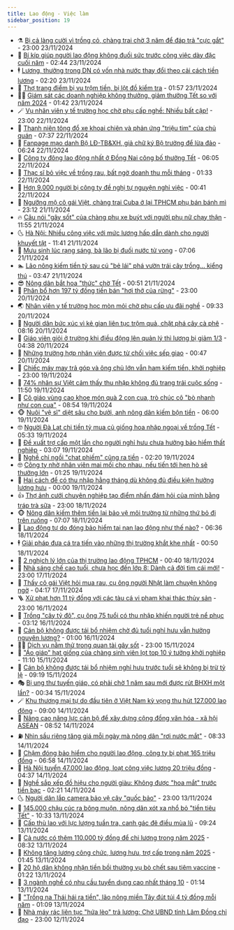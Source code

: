 ```yaml
---
title: Lao động - Việc làm
sidebar_position: 19
---
```


<!-- dantri-lao-dong-viec-lam:START -->
- ⚗️ [Bị cả làng cười vì trồng cỏ, chàng trai chờ 3 năm để đáp trả &quot;cực gắt&quot;](https://dantri.com.vn/lao-dong-viec-lam/bi-ca-lang-cuoi-vi-trong-co-chang-trai-cho-3-nam-de-dap-tra-cuc-gat-20241121194017010.htm) - 23:00 23/11/2024
- 🙉 [Bí kíp giúp người lao động không đuối sức trước công việc dày đặc cuối năm](https://dantri.com.vn/lao-dong-viec-lam/bi-kip-giup-nguoi-lao-dong-khong-duoi-suc-truoc-cong-viec-day-dac-cuoi-nam-20241123094424627.htm) - 02:44 23/11/2024
- 🕴 [Lương, thưởng trong DN có vốn nhà nước thay đổi theo cải cách tiền lương](https://dantri.com.vn/lao-dong-viec-lam/luong-thuong-trong-dn-co-von-nha-nuoc-thay-doi-theo-cai-cach-tien-luong-20241123084539341.htm) - 02:20 23/11/2024
- 🧐 [Thợ trang điểm bị vu trộm tiền, bị lột đồ kiểm tra](https://dantri.com.vn/lao-dong-viec-lam/tho-trang-diem-bi-vu-trom-tien-bi-lot-do-kiem-tra-20241123012834839.htm) - 01:57 23/11/2024
- 🧑‍💻 [Giám sát các doanh nghiệp không thưởng, giảm thưởng Tết so với năm 2024](https://dantri.com.vn/lao-dong-viec-lam/giam-sat-cac-doanh-nghiep-khong-thuong-giam-thuong-tet-so-voi-nam-2024-20241123063156257.htm) - 01:42 23/11/2024
- 🪄 [Vụ nhân viên y tế trường học chờ phụ cấp nghề: Nhiều bất cập!](https://dantri.com.vn/lao-dong-viec-lam/vu-nhan-vien-y-te-truong-hoc-cho-phu-cap-nghe-nhieu-bat-cap-20241122154958396.htm) - 23:00 22/11/2024
- 🦣 [Thanh niên tông đổ xe khoai chiên và phản ứng &quot;triệu tim&quot; của chủ quán](https://dantri.com.vn/lao-dong-viec-lam/thanh-nien-tong-do-xe-khoai-chien-va-phan-ung-trieu-tim-cua-chu-quan-20241122134409993.htm) - 07:37 22/11/2024
- 🎡 [Fanpage mạo danh Bộ LĐ-TB&amp;XH, giả chữ ký Bộ trưởng để lừa đảo](https://dantri.com.vn/lao-dong-viec-lam/fanpage-mao-danh-bo-ld-tbxh-gia-chu-ky-bo-truong-de-lua-dao-20241122131426870.htm) - 06:24 22/11/2024
- 🦍 [Công ty đông lao động nhất ở Đồng Nai công bố thưởng Tết](https://dantri.com.vn/lao-dong-viec-lam/cong-ty-dong-lao-dong-nhat-o-dong-nai-cong-bo-thuong-tet-20241122123608368.htm) - 06:05 22/11/2024
- 🫶 [Thạc sĩ bỏ việc về trồng rau, bất ngờ doanh thu mỗi tháng](https://dantri.com.vn/lao-dong-viec-lam/thac-si-bo-viec-ve-trong-rau-bat-ngo-doanh-thu-moi-thang-20241121125334355.htm) - 01:33 22/11/2024
- 🥸 [Hơn 9.000 người bị công ty đề nghị tự nguyện nghỉ việc](https://dantri.com.vn/lao-dong-viec-lam/hon-9000-nguoi-bi-cong-ty-de-nghi-tu-nguyen-nghi-viec-20241121154145331.htm) - 00:41 22/11/2024
- 🎡 [Ngưỡng mộ cô gái Việt, chàng trai Cuba ở lại TPHCM phụ bán bánh mì](https://dantri.com.vn/lao-dong-viec-lam/nguong-mo-co-gai-viet-chang-trai-cuba-o-lai-tphcm-phu-ban-banh-mi-20241121141014755.htm) - 23:12 21/11/2024
- 🔥 [Câu nói &quot;gây sốt&quot; của chàng phụ xe buýt với người phụ nữ chạy thận](https://dantri.com.vn/an-sinh/cau-noi-gay-sot-cua-chang-phu-xe-buyt-voi-nguoi-phu-nu-chay-than-20241121172339626.htm) - 11:55 21/11/2024
- 🌜 [Hà Nội: Nhiều công việc với mức lương hấp dẫn dành cho người khuyết tật](https://dantri.com.vn/lao-dong-viec-lam/ha-noi-nhieu-cong-viec-voi-muc-luong-hap-dan-danh-cho-nguoi-khuyet-tat-20241121164045775.htm) - 11:41 21/11/2024
- 🤭 [Mưu sinh lúc rạng sáng, bà lão bị đuối nước tử vong](https://dantri.com.vn/lao-dong-viec-lam/muu-sinh-luc-rang-sang-ba-lao-bi-duoi-nuoc-tu-vong-20241121120922292.htm) - 07:06 21/11/2024
- 🏊 [Lão nông kiếm tiền tỷ sau cú &quot;bẻ lái&quot; phá vườn trái cây trồng... kiểng thú](https://dantri.com.vn/lao-dong-viec-lam/lao-nong-kiem-tien-ty-sau-cu-be-lai-pha-vuon-trai-cay-trong-kieng-thu-20241120202915891.htm) - 03:47 21/11/2024
- 😎 [Nông dân bắt hoa &quot;thức&quot; chờ Tết](https://dantri.com.vn/lao-dong-viec-lam/nong-dan-bat-hoa-thuc-cho-tet-20241120161140680.htm) - 00:51 21/11/2024
- 🤖 [Phân bổ hơn 197 tỷ đồng tiền bán &quot;hơi thở của rừng&quot;](https://dantri.com.vn/lao-dong-viec-lam/phan-bo-hon-197-ty-dong-tien-ban-hoi-tho-cua-rung-20241120194421782.htm) - 23:00 20/11/2024
- 🌏 [Nhân viên y tế trường học mòn mỏi chờ phụ cấp ưu đãi nghề](https://dantri.com.vn/lao-dong-viec-lam/nhan-vien-y-te-truong-hoc-mon-moi-cho-phu-cap-uu-dai-nghe-20241120160847706.htm) - 09:33 20/11/2024
- 🦏 [Người dân bức xúc vì kẻ gian liên tục trộm quả, chặt phá cây cà phê](https://dantri.com.vn/lao-dong-viec-lam/nguoi-dan-buc-xuc-vi-ke-gian-lien-tuc-trom-qua-chat-pha-cay-ca-phe-20241120143237514.htm) - 08:16 20/11/2024
- 🤔 [Giáo viên giỏi ở trường khi điều động lên quản lý thì lương bị giảm 1/3](https://dantri.com.vn/lao-dong-viec-lam/giao-vien-gioi-o-truong-khi-dieu-dong-len-quan-ly-thi-luong-bi-giam-13-20241120105726879.htm) - 04:38 20/11/2024
- 🌮 [Những trường hợp nhân viên được từ chối việc sếp giao](https://dantri.com.vn/lao-dong-viec-lam/nhung-truong-hop-nhan-vien-duoc-tu-choi-viec-sep-giao-20241119101909552.htm) - 00:47 20/11/2024
- 💪 [Chiếc máy may trả góp và ông chủ lớn vẫn ham kiếm tiền, khởi nghiệp](https://dantri.com.vn/lao-dong-viec-lam/chiec-may-may-tra-gop-va-ong-chu-lon-van-ham-kiem-tien-khoi-nghiep-20241119111005822.htm) - 23:00 19/11/2024
- 💪 [74% nhân sự Việt cảm thấy thu nhập không đủ trang trải cuộc sống](https://dantri.com.vn/lao-dong-viec-lam/74-nhan-su-viet-cam-thay-thu-nhap-khong-du-trang-trai-cuoc-song-20241119161342157.htm) - 11:50 19/11/2024
- 🦒 [Cô giáo vùng cao khoe món quà 2 con cua, trò chúc cô &quot;bò nhanh như con cua&quot;](https://dantri.com.vn/lao-dong-viec-lam/co-giao-vung-cao-khoe-mon-qua-2-con-cua-tro-chuc-co-bo-nhanh-nhu-con-cua-20241119152236701.htm) - 08:54 19/11/2024
- 🐵 [Nuôi &quot;vệ sĩ&quot; diệt sâu cho bưởi, anh nông dân kiếm bộn tiền](https://dantri.com.vn/lao-dong-viec-lam/nuoi-ve-si-diet-sau-cho-buoi-anh-nong-dan-kiem-bon-tien-20241118161040384.htm) - 06:00 19/11/2024
- 🤓 [Người Đà Lạt chi tiền tỷ mua củ giống hoa nhập ngoại về trồng Tết](https://dantri.com.vn/lao-dong-viec-lam/nguoi-da-lat-chi-tien-ty-mua-cu-giong-hoa-nhap-ngoai-ve-trong-tet-20241119110146702.htm) - 05:33 19/11/2024
- 🧐 [Đề xuất trợ cấp một lần cho người nghỉ hưu chưa hưởng bảo hiểm thất nghiệp](https://dantri.com.vn/lao-dong-viec-lam/de-xuat-tro-cap-mot-lan-cho-nguoi-nghi-huu-chua-huong-bao-hiem-that-nghiep-20241119094238690.htm) - 03:07 19/11/2024
- 💪 [Nghề chỉ ngồi &quot;chat phiếm&quot; cũng ra tiền](https://dantri.com.vn/lao-dong-viec-lam/nghe-chi-ngoi-chat-phiem-cung-ra-tien-20241118202708246.htm) - 02:20 19/11/2024
- 🤓 [Công ty nhờ nhân viên mai mối cho nhau, nếu tiến tới hẹn hò sẽ thưởng lớn](https://dantri.com.vn/lao-dong-viec-lam/cong-ty-nho-nhan-vien-mai-moi-cho-nhau-neu-tien-toi-hen-ho-se-thuong-lon-20241118215440669.htm) - 01:25 19/11/2024
- 💯 [Hai cách để có thu nhập hằng tháng dù không đủ điều kiện hưởng lương hưu](https://dantri.com.vn/lao-dong-viec-lam/hai-cach-de-co-thu-nhap-hang-thang-du-khong-du-dieu-kien-huong-luong-huu-20241118144543383.htm) - 00:00 19/11/2024
- 👍 [Thợ ảnh cưới chuyên nghiệp tạo điểm nhấn đám hỏi của mình bằng tráp trà sữa](https://dantri.com.vn/lao-dong-viec-lam/tho-anh-cuoi-chuyen-nghiep-tao-diem-nhan-dam-hoi-cua-minh-bang-trap-tra-sua-20241118190839892.htm) - 23:00 18/11/2024
- 🐵 [Nông dân kiếm thêm tiền lại bảo vệ môi trường từ những thứ bỏ đi trên ruộng](https://dantri.com.vn/lao-dong-viec-lam/nong-dan-kiem-them-tien-lai-bao-ve-moi-truong-tu-nhung-thu-bo-di-tren-ruong-20241118000031863.htm) - 07:07 18/11/2024
- 💂 [Lao động tự do đóng bảo hiểm tai nạn lao động như thế nào?](https://dantri.com.vn/lao-dong-viec-lam/lao-dong-tu-do-dong-bao-hiem-tai-nan-lao-dong-nhu-the-nao-20241118123947700.htm) - 06:36 18/11/2024
- 🕴 [Giải pháp đưa cá tra tiến vào những thị trường khắt khe nhất](https://dantri.com.vn/lao-dong-viec-lam/giai-phap-dua-ca-tra-tien-vao-nhung-thi-truong-khat-khe-nhat-20241117202311096.htm) - 00:50 18/11/2024
- 👀 [2 nghịch lý lớn của thị trường lao động TPHCM](https://dantri.com.vn/lao-dong-viec-lam/2-nghich-ly-lon-cua-thi-truong-lao-dong-tphcm-20241117061105324.htm) - 00:40 18/11/2024
- 🦄 [Nhà sáng chế cao tuổi, chưa học đến lớp 8: Dành cả đời tìm cái mới!](https://dantri.com.vn/lao-dong-viec-lam/nha-sang-che-cao-tuoi-chua-hoc-den-lop-8-danh-ca-doi-tim-cai-moi-20241031152649606.htm) - 23:00 17/11/2024
- 🔭 [Thấy cô gái Việt hỏi mua rau, cụ ông người Nhật làm chuyện không ngờ](https://dantri.com.vn/lao-dong-viec-lam/thay-co-gai-viet-hoi-mua-rau-cu-ong-nguoi-nhat-lam-chuyen-khong-ngo-20241117100357691.htm) - 04:17 17/11/2024
- 🪜 [Xử phạt hơn 11 tỷ đồng với các tàu cá vi phạm khai thác thủy sản](https://dantri.com.vn/lao-dong-viec-lam/xu-phat-hon-11-ty-dong-voi-cac-tau-ca-vi-pham-khai-thac-thuy-san-20241115063439118.htm) - 23:00 16/11/2024
- 🌊 [Trồng &quot;cây tỷ đô&quot;, cụ ông 75 tuổi có thu nhập khiến người trẻ nể phục](https://dantri.com.vn/lao-dong-viec-lam/trong-cay-ty-do-cu-ong-75-tuoi-co-thu-nhap-khien-nguoi-tre-ne-phuc-20241115171753836.htm) - 03:12 16/11/2024
- 💯 [Cán bộ không được tái bổ nhiệm chờ đủ tuổi nghỉ hưu vẫn hưởng nguyên lương?](https://dantri.com.vn/lao-dong-viec-lam/can-bo-khong-duoc-tai-bo-nhiem-cho-du-tuoi-nghi-huu-van-huong-nguyen-luong-20241115203849485.htm) - 01:00 16/11/2024
- 👨‍🏫 [Dịch vụ nằm thử trong quan tài gây sốt](https://dantri.com.vn/lao-dong-viec-lam/dich-vu-nam-thu-trong-quan-tai-gay-sot-20241115173458751.htm) - 23:00 15/11/2024
- 🙉 [&quot;Áo giáp&quot; hạt giống của chàng sinh viên lọt top 10 ý tưởng khởi nghiệp](https://dantri.com.vn/lao-dong-viec-lam/ao-giap-hat-giong-cua-chang-sinh-vien-lot-top-10-y-tuong-khoi-nghiep-20241115175504720.htm) - 11:10 15/11/2024
- 🦄 [Cán bộ không được tái bổ nhiệm nghỉ hưu trước tuổi sẽ không bị trừ tỷ lệ](https://dantri.com.vn/lao-dong-viec-lam/can-bo-khong-duoc-tai-bo-nhiem-nghi-huu-truoc-tuoi-se-khong-bi-tru-ty-le-20241115160844978.htm) - 09:19 15/11/2024
- 🎭 [Bị ung thư tuyến giáp, có phải chờ 1 năm sau mới được rút BHXH một lần?](https://dantri.com.vn/an-sinh/bi-ung-thu-tuyen-giap-co-phai-cho-1-nam-sau-moi-duoc-rut-bhxh-mot-lan-20241112144857544.htm) - 00:34 15/11/2024
- 🪄 [Khu thương mại tự do đầu tiên ở Việt Nam kỳ vọng thu hút 127.000 lao động](https://dantri.com.vn/lao-dong-viec-lam/khu-thuong-mai-tu-do-dau-tien-o-viet-nam-ky-vong-thu-hut-127000-lao-dong-20241114135144175.htm) - 09:00 14/11/2024
- 🌁 [Nâng cao năng lực cán bộ để xây dựng cộng đồng văn hóa - xã hội ASEAN](https://dantri.com.vn/lao-dong-viec-lam/nang-cao-nang-luc-can-bo-de-xay-dung-cong-dong-van-hoa-xa-hoi-asean-20241114152210886.htm) - 08:52 14/11/2024
- ⛽️ [Nhìn sầu riêng tăng giá mỗi ngày mà nông dân &quot;rơi nước mắt&quot;](https://dantri.com.vn/lao-dong-viec-lam/nhin-sau-rieng-tang-gia-moi-ngay-ma-nong-dan-roi-nuoc-mat-20241114143351530.htm) - 08:33 14/11/2024
- 🤩 [Chậm đóng bảo hiểm cho người lao động, công ty bị phạt 165 triệu đồng](https://dantri.com.vn/lao-dong-viec-lam/cham-dong-bao-hiem-cho-nguoi-lao-dong-cong-ty-bi-phat-165-trieu-dong-20241114133722952.htm) - 06:58 14/11/2024
- 🌝 [Hà Nội tuyển 47.000 lao động, loạt công việc lương 20 triệu đồng](https://dantri.com.vn/lao-dong-viec-lam/ha-noi-tuyen-47000-lao-dong-loat-cong-viec-luong-20-trieu-dong-20241114110619371.htm) - 04:37 14/11/2024
- 🤗 [Nghề sắp xếp đồ hiệu cho người giàu: Không được &quot;hoa mắt&quot; trước tiền bạc](https://dantri.com.vn/lao-dong-viec-lam/nghe-sap-xep-do-hieu-cho-nguoi-giau-khong-duoc-hoa-mat-truoc-tien-bac-20241112121917752.htm) - 02:21 14/11/2024
- 🌜 [Người dân lắp camera bảo vệ cây &quot;quốc bảo&quot;](https://dantri.com.vn/lao-dong-viec-lam/nguoi-dan-lap-camera-bao-ve-cay-quoc-bao-20241113174810728.htm) - 23:00 13/11/2024
- 👀 [145.000 chậu cúc ra bông muộn, nông dân xót xa nhổ bỏ &quot;tiền tiêu Tết&quot;](https://dantri.com.vn/lao-dong-viec-lam/145000-chau-cuc-ra-bong-muon-nong-dan-xot-xa-nho-bo-tien-tieu-tet-20241113144357086.htm) - 10:33 13/11/2024
- 🫣 [Cấp thù lao với lực lượng tuần tra, canh gác đê điều mùa lũ](https://dantri.com.vn/lao-dong-viec-lam/cap-thu-lao-voi-luc-luong-tuan-tra-canh-gac-de-dieu-mua-lu-20241113125250584.htm) - 09:24 13/11/2024
- 🧠 [Cả nước có thêm 110.000 tỷ đồng để chi lương trong năm 2025](https://dantri.com.vn/lao-dong-viec-lam/ca-nuoc-co-them-110000-ty-dong-de-chi-luong-trong-nam-2025-20241113150611300.htm) - 08:32 13/11/2024
- 🎊 [Không tăng lương công chức, lương hưu, trợ cấp trong năm 2025](https://dantri.com.vn/lao-dong-viec-lam/khong-tang-luong-cong-chuc-luong-huu-tro-cap-trong-nam-2025-20241113083640600.htm) - 01:45 13/11/2024
- 🧰 [20 hộ dân không nhận tiền bồi thường vụ bò chết sau tiêm vaccine](https://dantri.com.vn/lao-dong-viec-lam/20-ho-dan-khong-nhan-tien-boi-thuong-vu-bo-chet-sau-tiem-vaccine-20241112182110916.htm) - 01:22 13/11/2024
- 🐘 [3 ngành nghề có nhu cầu tuyển dụng cao nhất tháng 10](https://dantri.com.vn/lao-dong-viec-lam/3-nganh-nghe-co-nhu-cau-tuyen-dung-cao-nhat-thang-10-20241111115741855.htm) - 01:14 13/11/2024
- 🥳 [&quot;Trồng na Thái hái ra tiền&quot;, lão nông miền Tây đút túi 4 tỷ đồng mỗi năm](https://dantri.com.vn/lao-dong-viec-lam/trong-na-thai-hai-ra-tien-lao-nong-mien-tay-dut-tui-4-ty-dong-moi-nam-20241113003918107.htm) - 01:09 13/11/2024
- 🐎 [Nhà máy rác liên tục &quot;hứa lèo&quot; trả lương: Chờ UBND tỉnh Lâm Đồng chỉ đạo](https://dantri.com.vn/lao-dong-viec-lam/nha-may-rac-lien-tuc-hua-leo-tra-luong-cho-ubnd-tinh-lam-dong-chi-dao-20241112172244483.htm) - 23:00 12/11/2024<!-- dantri-lao-dong-viec-lam:END -->
